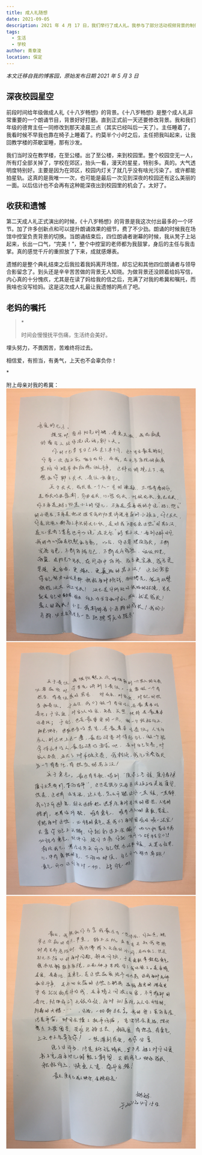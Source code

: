 ```yaml
---
title: 成人礼随想
date: 2021-09-05
description: 2021 年 4 月 17 日，我们举行了成人礼。我参与了部分活动视频背景的制作，这是我的一些零碎的思考。
tags: 
  - 生活
  - 学校
author: 青章浚
location: 保定
---
```


*本文迁移自我的博客园，原始发布日期 2021 年 5 月 3 日*

## 深夜校园星空

前段时间给年级做成人礼《十八岁畅想》的背景。《十八岁畅想》是整个成人礼非常重要的一个朗诵节目，背景好好打磨。直到正式前一天还要修改背景。我和我们年级的德育主任一同修改到那天凌晨三点（其实已经叫后一天了）。主任睡着了，我看时候不早我也靠在椅子上睡着了。约莫半个小时之后，主任把我叫起来，让我回教学楼的茶歇室睡，那有沙发。

我们当时没在教学楼，在至公楼。出了至公楼，来到校园里。整个校园空无一人，所有灯全部关掉了，学校在郊区，抬头一看，漫天的星星，特别多。真的。大气透明度特别好。主要是因为在郊区，校园内灯关了就几乎没有啥光污染了。或许都能拍星轨。这真的是我唯一一次，也可能是最后一次见到深夜的校园还有这么美丽的一面。以后估计也不会再有这种能深夜出到校园里的机会了。太好了。

## 收获和遗憾

第二天成人礼正式演出的时候，《十八岁畅想》的背景是我这次付出最多的一个环节。加了许多创新点和可以提升朗诵效果的细节，费了不少劲。朗诵的时候我在场馆中控室负责背景的切换。当朗诵结束后，四位朗诵者谢幕的时候，我从凳子上站起来，长出一口气，“完美！”，整个中控室的老师都为我鼓掌，身后的主任与我击掌。真的感觉千斤的重担放了下来，成就感爆表。

遗憾的是整个典礼结束之后我拉着我妈离开场馆，却忘记和其他四位朗诵者与领导合影留念了。到头还是辛辛苦苦做的背景无人知晓。为做背景还没顾着给妈写信，内心真的十分愧疚，尤其是在读了妈给我的信之后，充满了对我的希冀和嘱托，而我啥也没写给妈。这是这次成人礼最让我遗憾的两点了吧。

## 老妈的嘱托


> *<p style="text-indent:0">时间会慢慢抚平伤痛，生活终会美好。</p>
<p style="text-indent:0">埋头努力，不畏困苦，苦难终将过去。  </p>
<p style="text-indent:0">相信爱，有担当，有勇气，上天也不会辜负你！</p>*

附上母亲对我的希冀：
![母亲的信 P1](../imgs/2021-09-05-18-essays/1.jpg)
![母亲的信 P2](../imgs/2021-09-05-18-essays/2.jpg)
![母亲的信 P3](../imgs/2021-09-05-18-essays/3.jpg)
